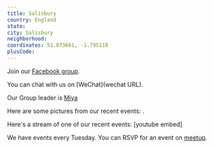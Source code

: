 ```yaml
---
title: Salisbury
country: England
state: 
city: Salisbury
neighborhood: 
coordinates: 51.073661, -1.795118
plusCode:
---
```

Join our [Facebook group](https://www.facebook.com/groups/free.code.camp.salisbury).

You can chat with us on [WeChat](wechat URL).

Our Group leader is [Miya](freecodecamp.org/miya)

Here are some pictures from our recent events:
![]().

Here's a stream of one of our recent events:
[youtube embed]

We have events every Tuesday. You can RSVP for an event on [meetup](meetupurl).
